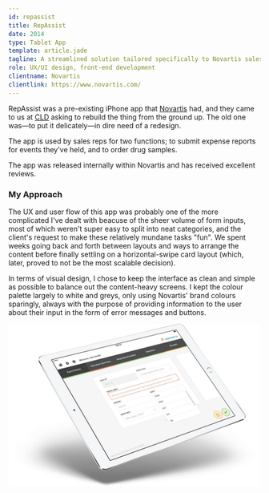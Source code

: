 ```yaml
---
id: repassist
title: RepAssist
date: 2014
type: Tablet App
template: article.jade
tagline: A streamlined solution tailored specifically to Novartis sales reps' needs.
role: UX/UI design, front-end development
clientname: Novartis
clientlink: https://www.novartis.com/
---
```


RepAssist was a pre-existing iPhone app that <a href="http://www.novartis.com/" target="_blank" class="link-highlight">Novartis</a> had, and they came to us at <a href="http://creativelicence.com.au/" target="_blank" class="link-highlight">CLD</a> asking to rebuild the thing from the ground up. The old one was&mdash;to put it delicately&mdash;in dire need of a redesign.

The app is used by sales reps for two functions; to submit expense reports for events they've held, and to order drug samples.

The app was released internally within Novartis and has received excellent reviews.

### My Approach

The UX and user flow of this app was probably one of the more complicated I've dealt with beacuse of the sheer volume of form inputs, most of which weren't super easy to split into neat categories, and the client's request to make these relatively mundane tasks "fun". We spent weeks going back and forth between layouts and ways to arrange the content before finally settling on a horizontal-swipe card layout (which, later, proved to not be the most scalable decision).

In terms of visual design, I chose to keep the interface as clean and simple as possible to balance out the content-heavy screens. I kept the colour palette largely to white and greys, only using Novartis' brand colours sparingly, always with the purpose of providing information to the user about their input in the form of error messages and buttons.

![RepAssist](repassist-1.jpg "RepAssist")
